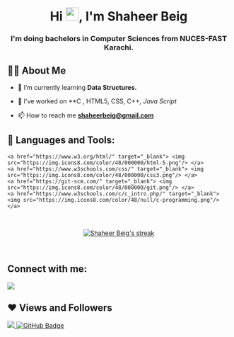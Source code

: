 <h1 align="center">Hi <img src="https://raw.githubusercontent.com/MartinHeinz/MartinHeinz/master/wave.gif" width="30px">, I'm Shaheer Beig</h1>
<h3 align="center">I'm doing bachelors in Computer Sciences from NUCES-FAST Karachi.</h3>

## 🙋‍♂️ About Me

-   🌱 I’m currently learning **Data Structures.**

-   👯 I've worked on **C , HTML5, CSS, C++*, Java Script*

-   📫 How to reach me **shaheerbeig@gmail.com**


## 🚀 Languages and Tools:

<p align="left"> 
  
    <a href="https://www.w3.org/html/" target="_blank"> <img src="https://img.icons8.com/color/48/000000/html-5.png"/> </a>
    <a href="https://www.w3schools.com/css/" target="_blank"> <img src="https://img.icons8.com/color/48/000000/css3.png"/> </a>
    <a href="https://git-scm.com/" target="_blank"> <img src="https://img.icons8.com/color/48/000000/git.png"/> </a>
    <a href="https://www.w3schools.com/c/c_intro.php/" target="_blank"> <img src="https://img.icons8.com/color/48/null/c-programming.png"/> </a>

</p>
<br/>

<p align="center">
    <a href="https://github.com/shaheerbeig/github-readme-streak-stats">
        <img title="🔥 Get streak stats for your profile at git.io/streak-stats" alt="Shaheer Beig's streak" src="https://github-readme-streak-stats.herokuapp.com/?user=shaheerbeig&theme=black-ice&hide_border=true&stroke=0000&background=060A0CD0"/>
    </a>
</p>

<br/>

## Connect with me:

<p align="left">

<a href = "https://www.linkedin.com/in/shaheer-beig-880a7523b/"><img src="https://img.icons8.com/fluent/48/000000/linkedin.png"/></a>

</p>

## ❤ Views and Followers

<a href="https://github.com/Meghna-DAS/github-profile-views-counter">
    <img src="https://komarev.com/ghpvc/?username=shaheerbeig">
</a>
<a href="https://github.com/shaheerbeig?tab=followers"><img src="https://img.shields.io/github/followers/shaheerbeig?label=Followers&style=social" alt="GitHub Badge"></a>
